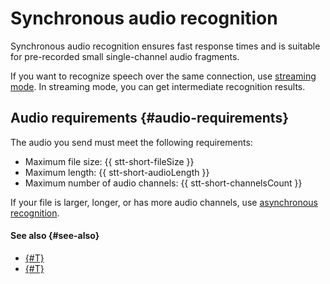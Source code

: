 # Synchronous audio recognition

Synchronous audio recognition ensures fast response times and is suitable for pre-recorded small single-channel audio fragments.

If you want to recognize speech over the same connection, use [streaming mode](streaming.md). In streaming mode, you can get intermediate recognition results.

## Audio requirements {#audio-requirements}

The audio you send must meet the following requirements:

* Maximum file size: {{ stt-short-fileSize }}
* Maximum length: {{ stt-short-audioLength }}
* Maximum number of audio channels: {{ stt-short-channelsCount }}

If your file is larger, longer, or has more audio channels, use [asynchronous recognition](transcribation.md).


#### See also {#see-also}

* [{#T}](api/request-api.md)
* [{#T}](api/request-examples.md)